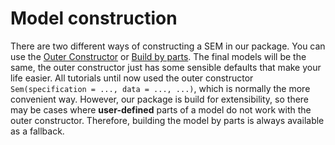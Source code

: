 # Model construction

There are two different ways of constructing a SEM in our package. You can use the [Outer Constructor](@ref) or [Build by parts](@ref).
The final models will be the same, the outer constructor just has some sensible defaults that make your life easier.
All tutorials until now used the outer constructor `Sem(specification = ..., data = ..., ...)`, which is normally the more convenient way.
However, our package is build for extensibility, so there may be cases where **user-defined** parts of a model do not work with the outer constructor.
Therefore, building the model by parts is always available as a fallback.